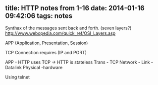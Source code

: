 title: HTTP notes from 1-16
date: 2014-01-16 09:42:06
tags: notes 
---

Synthax of the messages sent back and forth. 
(seven layers?) http://www.webopedia.com/quick_ref/OSI_Layers.asp

APP (Application, Presentation, Session)

TCP Connection requires (IP and PORT)

APP - HTTP uses TCP -> HTTP is stateless 
Trans - TCP 
Network -
Link - Datalink
Physical  -hardware 

Using telnet 